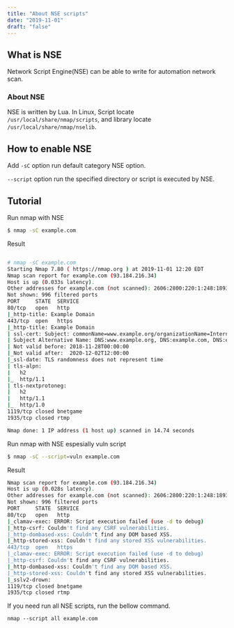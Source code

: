 ```yaml
---
title: "About NSE scripts"
date: "2019-11-01"
draft: "false"
---
```


## What is NSE
Network Script Engine(NSE) can be able to write for automation network scan.

### About NSE
NSE is written by Lua.
In Linux, Script locate `/usr/local/share/nmap/scripts`, and library locate `/usr/local/share/nmap/nselib`.

## How to enable NSE
Add `-sC` option run default category NSE option.

`--script` option run the specified directory or script is executed by NSE.

## Tutorial
Run nmap with NSE

```sh
$ nmap -sC example.com
```

Result

```sh

# nmap -sC example.com
Starting Nmap 7.80 ( https://nmap.org ) at 2019-11-01 12:20 EDT
Nmap scan report for example.com (93.184.216.34)
Host is up (0.033s latency).
Other addresses for example.com (not scanned): 2606:2800:220:1:248:1893:25c8:1946
Not shown: 996 filtered ports
PORT     STATE  SERVICE
80/tcp   open   http
|_http-title: Example Domain
443/tcp  open   https
|_http-title: Example Domain
| ssl-cert: Subject: commonName=www.example.org/organizationName=Internet Corporation for Assigned Names and Numbers/stateOrProvinceName=California/countryName=US
| Subject Alternative Name: DNS:www.example.org, DNS:example.com, DNS:example.edu, DNS:example.net, DNS:example.org, DNS:www.example.com, DNS:www.example.edu, DNS:www.example.net
| Not valid before: 2018-11-28T00:00:00
|_Not valid after:  2020-12-02T12:00:00
|_ssl-date: TLS randomness does not represent time
| tls-alpn: 
|   h2
|_  http/1.1
| tls-nextprotoneg: 
|   h2
|   http/1.1
|_  http/1.0
1119/tcp closed bnetgame
1935/tcp closed rtmp

Nmap done: 1 IP address (1 host up) scanned in 14.74 seconds
```

Run nmap with NSE espesially vuln script

```sh
$ nmap -sC --script=vuln example.com
```

Result

```sh
Nmap scan report for example.com (93.184.216.34)
Host is up (0.028s latency).
Other addresses for example.com (not scanned): 2606:2800:220:1:248:1893:25c8:1946
Not shown: 996 filtered ports
PORT     STATE  SERVICE
80/tcp   open   http
|_clamav-exec: ERROR: Script execution failed (use -d to debug)
|_http-csrf: Couldn't find any CSRF vulnerabilities.
|_http-dombased-xss: Couldn't find any DOM based XSS.
|_http-stored-xss: Couldn't find any stored XSS vulnerabilities.
443/tcp  open   https
|_clamav-exec: ERROR: Script execution failed (use -d to debug)
|_http-csrf: Couldn't find any CSRF vulnerabilities.
|_http-dombased-xss: Couldn't find any DOM based XSS.
|_http-stored-xss: Couldn't find any stored XSS vulnerabilities.
|_sslv2-drown: 
1119/tcp closed bnetgame
1935/tcp closed rtmp
```

If you need run all NSE scripts, run the bellow command.

```
nmap --script all example.com
```
